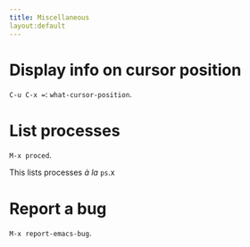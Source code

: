 ```yaml
---
title: Miscellaneous
layout:default
---
```


# Display info on cursor position

`C-u C-x =`: `what-cursor-position`.

# List processes

`M-x proced`.

This lists processes _à la_ `ps`.x

# Report a bug

`M-x report-emacs-bug`.
